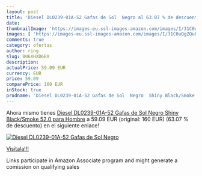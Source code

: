 ```yaml
---
layout: post
title: 'Diesel DL0239-01A-52 Gafas de Sol  Negro al 63.07 % de descuento'
date: 
thumbnailImage: 'https://images-eu.ssl-images-amazon.com/images/I/31C0uQgZQuL._SL200_.jpg'
images: [ 'https://images-eu.ssl-images-amazon.com/images/I/31C0uQgZQuL._SL200_.jpg' ]
comments: true
category: ofertas
author: ring
slug: B06XHXD6RX
description:
actualPrice: 59.09 EUR
currency: EUR
price: 59.09
comparePrice: 160 EUR
inStock: true
prodname: 'Diesel DL0239-01A-52 Gafas de Sol  Negro  Shiny Black/Smoke   52.0 para Hombre'
---
```


Ahora mismo tienes [Diesel DL0239-01A-52 Gafas de Sol  Negro  Shiny Black/Smoke   52.0 para Hombre](https://www.amazon.es/dp/B06XHXD6RX/?tag=tolees-21) a 59.09 EUR (original: 160 EUR) (63.07 %  de descuento) en el siguiente enlace!

[![Diesel DL0239-01A-52 Gafas de Sol  Negro](https://images-eu.ssl-images-amazon.com/images/I/31C0uQgZQuL._SL200_.jpg)](https://www.amazon.es/dp/B06XHXD6RX/?tag=tolees-21)

[Visítala!!!](https://www.amazon.es/dp/B06XHXD6RX/?tag=tolees-21)

Links participate in Amazon Associate program and might generate a comission on qualifying sales
